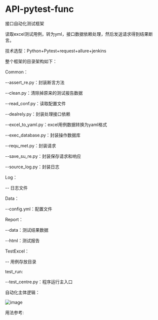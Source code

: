 # API-pytest-func

接口自动化测试框架

读取excel测试用例，转为yml，接口数据依赖处理，然后发送请求得到结果断言。

技术选型：Python+Pytest+request+allure+jenkins

整个框架的目录架构如下：

Common：

  --assert_re.py：封装断言方法
  
  --clean.py：清除掉原来的测试报告数据
  
  --read_conf.py：读取配置文件
  
  --dealrely.py：封装处理接口依赖
  
  --excel_to_yaml.py：excel用例数据转换为yaml格式
  
  --exec_database.py：封装操作数据库
  
  --requ_met.py：封装请求
  
  --save_su_re.py：封装保存请求和响应
  
  --source_log.py：封装日志
  
Log：

  -- 日志文件
  
Data：

  --config.yml：配置文件
  
Report：

  --data：测试结果数据
  
  --html：测试报告
  
TestExcel：

  -- 用例存放目录
  
test_run:

  --test_centre.py：程序运行主入口

自动化主体逻辑：

![image](https://user-images.githubusercontent.com/65322530/126269181-10f4c46b-cee0-4a6f-b7bd-ea53979a6401.png)



用法参考:

